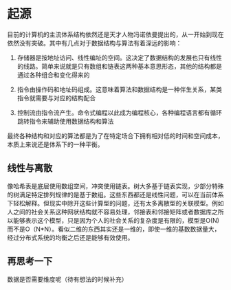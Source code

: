 # 起源

目前的计算机的主流体系结构依然还是天才人物冯诺依曼提出的，从一开始到现在依然没有突破。其中有几点对于数据结构与算法有着深远的影响：

1. 存储器是按地址访问、线性编址的空间。这决定了数据结构的发展也只有线性的线路。简单来说就是只有数组和链表这两种基本意思形态，其他的结构都是通过各种组合和变化得来的

2. 指令由操作码和地址码组成。这意味着算法和数据结构是一种伴生关系，某类指令就需要与对应的结构配合

3. 控制流由指令流产生。命令式编程以此成为编程核心，各种编程语言都有循环跳转指令来辅助使用数据结构和算法

最终各种结构和对应的算法都是为了在特定场合下拥有相对低的时间和空间成本，本质上来说还是体系下的一种平衡。

## 线性与离散

像哈希表是底层使用数组空间，冲突使用链表。树大多基于链表实现，少部分特殊的树满足特定排列规律的是基于数组。这些东西都还是线性问题，可以在当前体系下轻松解释。但现实中除开这些计算型的问题，还有太多离散型的关联模型。例如人之间的社会关系这种网状结构就不容易处理，邻接表和邻接矩阵或者数据库之所以能够表示这个模型，只是因为个人的社会关系的复杂度是有限的，模型是O(N)而不是O（N*N）。看似二维的东西其实还是一维的，即使一维的基数数据量大，经过分布式系统的均衡之后还是能够有效使用。

## 再思考一下

数据是否需要维度呢（待有想法的时候补充）
